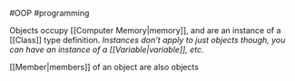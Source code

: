 #OOP #programming 

Objects occupy [[Computer Memory|memory]], and are an instance of a [[Class]] type definition. *Instances don't apply to just objects though, you can have an instance of a [[Variable|variable]], etc.*

[[Member|members]] of an object are also objects